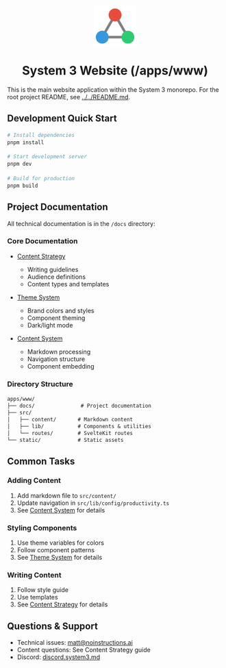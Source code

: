 <p align="center">
 <img align="center" src="static/icon-256x256.png" height="96" />
 <h1 align="center">
  System 3 Website (/apps/www)
 </h1>
</p>

This is the main website application within the System 3 monorepo. For the root project README, see [../../README.md](../../README.md).

## Development Quick Start

```bash
# Install dependencies
pnpm install

# Start development server
pnpm dev

# Build for production
pnpm build
```

## Project Documentation

All technical documentation is in the `/docs` directory:

### Core Documentation
- [Content Strategy](docs/README-CONTENT-STRATEGY.md)
  - Writing guidelines
  - Audience definitions
  - Content types and templates

- [Theme System](docs/README-THEME-SYSTEM.md)
  - Brand colors and styles
  - Component theming
  - Dark/light mode

- [Content System](docs/README-CONTENT-SYSTEM.md)
  - Markdown processing
  - Navigation structure
  - Component embedding

### Directory Structure
```
apps/www/
├── docs/               # Project documentation
├── src/
│   ├── content/       # Markdown content
│   ├── lib/           # Components & utilities
│   └── routes/        # SvelteKit routes
└── static/            # Static assets
```

## Common Tasks

### Adding Content
1. Add markdown file to `src/content/`
2. Update navigation in `src/lib/config/productivity.ts`
3. See [Content System](docs/README-CONTENT-SYSTEM.md) for details

### Styling Components
1. Use theme variables for colors
2. Follow component patterns
3. See [Theme System](docs/README-THEME-SYSTEM.md) for details

### Writing Content
1. Follow style guide
2. Use templates
3. See [Content Strategy](docs/README-CONTENT-STRATEGY.md) for details

## Questions & Support

- Technical issues: matt@noinstructions.ai
- Content questions: See Content Strategy guide
- Discord: [discord.system3.md](https://discord.system3.md)
